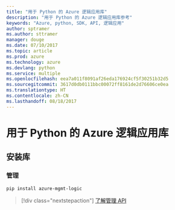 ```yaml
---
title: "用于 Python 的 Azure 逻辑应用库"
description: "用于 Python 的 Azure 逻辑应用库参考"
keywords: "Azure, python, SDK, API, 逻辑应用"
author: sptramer
ms.author: sttramer
manager: douge
ms.date: 07/10/2017
ms.topic: article
ms.prod: azure
ms.technology: azure
ms.devlang: python
ms.service: multiple
ms.openlocfilehash: eea7a011f8091af26eda176924cf5f30251b32d5
ms.sourcegitcommit: 3617d0db0111bbc00072ff8161de2d76606ce0ea
ms.translationtype: HT
ms.contentlocale: zh-CN
ms.lasthandoff: 08/18/2017
---
```

# <a name="azure-logic-apps-libraries-for-python"></a>用于 Python 的 Azure 逻辑应用库

## <a name="install-the-libraries"></a>安装库


### <a name="management"></a>管理

```bash
pip install azure-mgmt-logic
```
> [!div class="nextstepaction"]
> [了解管理 API](/python/api/overview/azure/logicapps/managementlibrary)